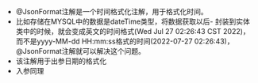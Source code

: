 - @JsonFormat注解是一个时间格式化注解，用于格式化时间。
- 比如存储在MYSQL中的数据是dateTime类型，将数据获取以后- 封装到实体类中的时候，就会变成英文的时间格式(Wed Jul 27 02:26:43 CST 2022)，而不是yyyy-MM-dd HH:mm:ss格式的时间(2022-07-27 02:26:43)，@JsonFormat注解就可以解决这个问题。
- 该注解用于出参日期的格式化
- 入参同理
